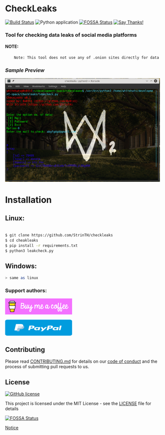# CheckLeaks

[![Build Status](https://travis-ci.com/StrinTH/checkleaks.svg?branch=master)](https://travis-ci.com/StrinTH/checkleaks) 
![Python application](https://github.com/StrinTH/checkleaks/workflows/Python%20application/badge.svg)
[![FOSSA Status](https://app.fossa.com/api/projects/git%2Bgithub.com%2FStrinTH%2Fcheckleaks.svg?type=shield)](https://app.fossa.com/projects/git%2Bgithub.com%2FStrinTH%2Fcheckleaks?ref=badge_shield)
[![Say Thanks!](https://img.shields.io/badge/Say%20Thanks-!-1EAEDB.svg)](https://saythanks.io/to/0x0is1off@gmail.com)

### Tool for checking data leaks of social media platforms

#### NOTE:

```sh
    Note: This tool does not use any of .onion sites directly for data supply.
```

### ***Sample Preview***
[![Preview](./assets/preview.png)](./assets/preview.png)

# Installation
## Linux:

```sh

$ git clone https://github.com/StrinTH/checkleaks
$ cd cheakleaks
$ pip install -r requirements.txt
$ python3 leakcheck.py

```
## Windows:

```sh
> same as linux
```


### **Support authors**:

[![Donate](./assets/default-pink.png)](https://www.buymeacoffee.com/6dciIwk)

[![Donate](./assets/-460.png)](https://paypal.me/0x0is1?locale.x=en_GB)


## Contributing

Please read [CONTRIBUTING.md](CONTRIBUTING.md) for details on our [code of conduct](CODE_OF_CONDUCT.md) and the process of submitting pull requests to us.

## License 
[![GitHub license](https://img.shields.io/github/license/StrinTH/ScrapChat)](https://github.com/StrinTH/checkleaks/blob/master/LICENSE)

This project is licensed under the MIT License - see the [LICENSE](LICENSE) file for details

[![FOSSA Status](https://app.fossa.io/api/projects/git%2Bgithub.com%2FStrinTH%2Fcheckleaks.svg?type=large)](https://app.fossa.io/projects/git%2Bgithub.com%2FStrinTH%2Fcheckleaks?ref=badge_large)

<a href="NOTICE.md">Notice</a>
